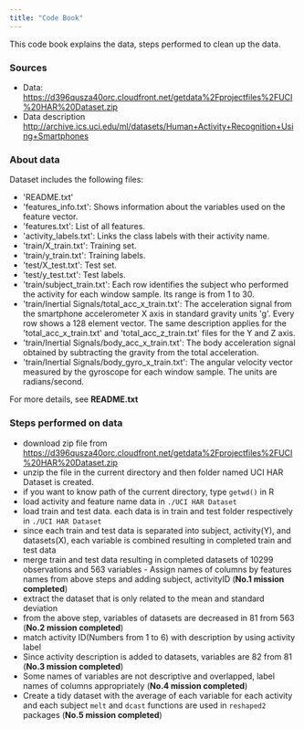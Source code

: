 ```yaml
---
title: "Code Book"
---
```


This code book explains the data, steps performed to clean up the data.

### Sources

- Data: <https://d396qusza40orc.cloudfront.net/getdata%2Fprojectfiles%2FUCI%20HAR%20Dataset.zip>
- Data description <http://archive.ics.uci.edu/ml/datasets/Human+Activity+Recognition+Using+Smartphones>

### About data 

Dataset includes the following files:

- 'README.txt'
- 'features_info.txt': Shows information about the variables used on the feature vector.
- 'features.txt': List of all features.
- 'activity_labels.txt': Links the class labels with their activity name.
- 'train/X_train.txt': Training set.
- 'train/y_train.txt': Training labels.
- 'test/X_test.txt': Test set.
- 'test/y_test.txt': Test labels.
- 'train/subject_train.txt': Each row identifies the subject who performed the activity for each window sample. Its range is from 1 to 30. 
- 'train/Inertial Signals/total_acc_x_train.txt': The acceleration signal from the smartphone accelerometer X axis in standard gravity units 'g'. Every row shows a 128 element vector. The same description applies for the 'total_acc_x_train.txt' and 'total_acc_z_train.txt' files for the Y and Z axis. 
- 'train/Inertial Signals/body_acc_x_train.txt': The body acceleration signal obtained by subtracting the gravity from the total acceleration. 
- 'train/Inertial Signals/body_gyro_x_train.txt': The angular velocity vector measured by the gyroscope for each window sample. The units are radians/second. 

For more details, see **README.txt**

### Steps performed on data 

- download zip file from <https://d396qusza40orc.cloudfront.net/getdata%2Fprojectfiles%2FUCI%20HAR%20Dataset.zip>
- unzip the file in the current directory and then folder named UCI HAR Dataset is created.
- if you want to know path of the current directory, type `getwd()` in R
- load activity and feature name data in `./UCI HAR Dataset`
- load train and test data. each data is in train and test folder respectively in `./UCI HAR Dataset`
- since each train and test data is separated into subject, activity(Y), and datasets(X), each variable is combined resulting in completed train and test data
- merge train and test data resulting in completed datasets of 10299 observations and 563 variables - Assign names of columns by features names from above steps and adding subject, activityID (**No.1 mission completed**)
- extract the dataset that is only related to the mean and standard deviation
- from the above step, variables of datasets are decreased in 81 from 563 (**No.2 mission completed**)
- match activity ID(Numbers from 1 to 6) with description by using activity label
- Since activity description is added to datasets, variables are 82 from 81 (**No.3 mission completed**)
- Some names of variables are not descriptive and overlapped, label names of columns appropriately (**No.4 mission completed**)
- Create a tidy dataset with the average of each variable for each activity and each subject
`melt` and `dcast` functions are used in `reshaped2` packages (**No.5 mission completed**)
